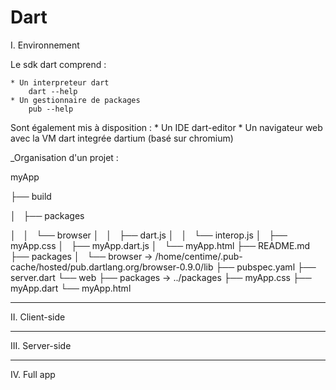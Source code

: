 Dart
====

I. Environnement

Le sdk dart comprend :


    * Un interpreteur dart 
        dart --help
    * Un gestionnaire de packages
        pub --help
Sont également mis à disposition :
    * Un IDE
        dart-editor
    * Un navigateur web avec la VM dart integrée
        dartium (basé sur chromium)

_Organisation d'un projet :



myApp

├── build




│   ├── packages

│   │   └── browser
│   │       ├── dart.js
│   │       └── interop.js
│   ├── myApp.css
│   ├── myApp.dart.js
│   └── myApp.html
├── README.md
├── packages
│   └── browser -> /home/centime/.pub-cache/hosted/pub.dartlang.org/browser-0.9.0/lib
├── pubspec.yaml
├── server.dart
└── web
    ├── packages -> ../packages
    ├── myApp.css
    ├── myApp.dart
    └── myApp.html




 _________________________________________________________

II. Client-side

 _________________________________________________________

III. Server-side

 _________________________________________________________

IV. Full app